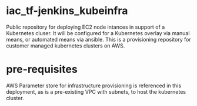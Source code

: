 # iac_tf-jenkins_kubeinfra
Public repository for deploying EC2 node intances in support of a Kubernetes cluser. It will be configured for a Kubernetes overlay via manual means, or automated means via ansible. This is a provisioning repository for customer managed kubernetes clusters on AWS. 

# pre-requisites
AWS Parameter store for infrastructure provisioning is referenced in this deployment, as is a pre-existing VPC with subnets, to host the kubernetes cluster. 
